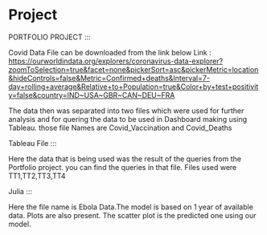 # Project


PORTFOLIO PROJECT :::

Covid Data File can be downloaded from the link below
Link : https://ourworldindata.org/explorers/coronavirus-data-explorer?zoomToSelection=true&facet=none&pickerSort=asc&pickerMetric=location&hideControls=false&Metric=Confirmed+deaths&Interval=7-day+rolling+average&Relative+to+Population=true&Color+by+test+positivity=false&country=IND~USA~GBR~CAN~DEU~FRA

The data then was separated into two files which were used for further analysis and for quering the data to be used in Dashboard making using Tableau.
those file Names are Covid_Vaccination and Covid_Deaths


Tableau File ::: 

Here the data that is being used was the result of the queries from the Portfolio project. you can find the queries in that file.
Files used were TT1,TT2,TT3,TT4



Julia :::

Here the file name is Ebola Data.The model is based on 1 year of available data.
Plots are also present. The scatter plot is the predicted one using our model.
